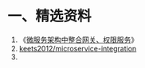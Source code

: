 # 一、精选资料

1. 《[微服务架构中整合网关、权限服务](http://blueskykong.com/2017/12/10/integration/)》
2. [keets2012/microservice-integration](https://github.com/keets2012/microservice-integration)
3. 

